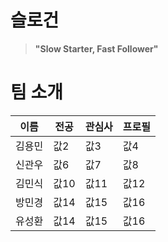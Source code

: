 # 슬로건

> **"Slow Starter, Fast Follower"**  

# 팀 소개

| **이름** | **전공** | **관심사** | **프로필** |  
|-------|-------|-------|-------|  
| 김용민   | 값2   | 값3   | 값4   |  
| 신관우   | 값6   | 값7   | 값8   |  
| 김민식   | 값10  | 값11  | 값12  |  
| 방민경  | 값14  | 값15  | 값16  |  
| 유성환  | 값14  | 값15  | 값16  |  
